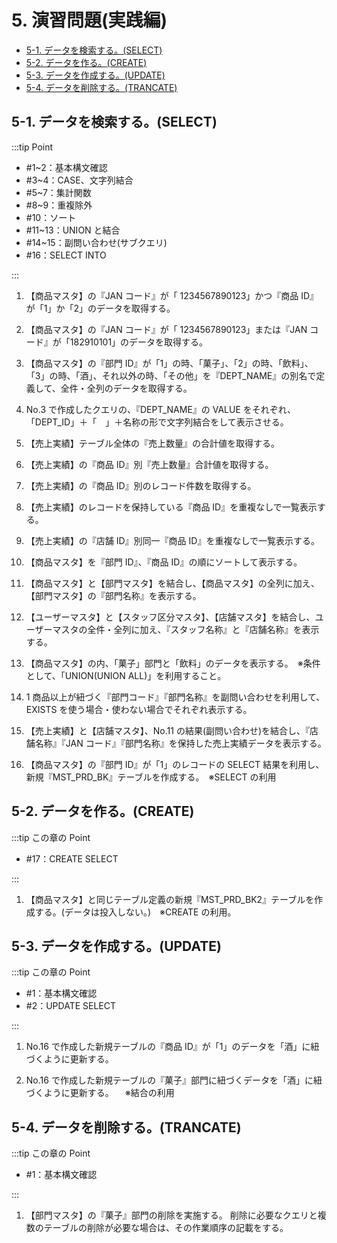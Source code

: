 # 5. 演習問題(実践編)

- [5-1. データを検索する。(SELECT)](#5-1-データを検索するselect)
- [5-2. データを作る。(CREATE)](#5-2-データを作るcreate)
- [5-3. データを作成する。(UPDATE)](#5-3-データを作成するupdate)
- [5-4. データを削除する。(TRANCATE)](#5-4-データを削除するtrancate)

## 5-1. データを検索する。(SELECT)

:::tip Point

- #1~2：基本構文確認
- #3~4：CASE、文字列結合
- #5~7：集計関数
- #8~9：重複除外
- #10：ソート
- #11~13：UNION と結合
- #14~15：副問い合わせ(サブクエリ)
- #16：SELECT INTO

:::

1. 【商品マスタ】の『JAN コード』が「 1234567890123」かつ『商品 ID』が「1」か「2」のデータを取得する。

1. 【商品マスタ】の『JAN コード』が「 1234567890123」または『JAN コード』が「182910101」のデータを取得する。

1. 【商品マスタ】の『部門 ID』が「1」の時、「菓子」、「2」の時、「飲料」、「3」の時、「酒」、それ以外の時、「その他」を『DEPT_NAME』の別名で定義して、全件・全列のデータを取得する。

1. No.3 で作成したクエリの、『DEPT_NAME』の VALUE をそれぞれ、「DEPT_ID」＋「　」＋名称の形で文字列結合をして表示させる。

1. 【売上実績】テーブル全体の『売上数量』の合計値を取得する。

1. 【売上実績】の『商品 ID』別『売上数量』合計値を取得する。

1. 【売上実績】の『商品 ID』別のレコード件数を取得する。

1. 【売上実績】のレコードを保持している『商品 ID』を重複なしで一覧表示する。

1. 【売上実績】の『店舗 ID』別同一『商品 ID』を重複なしで一覧表示する。

1. 【商品マスタ】を『部門 ID』、『商品 ID』の順にソートして表示する。

1. 【商品マスタ】と【部門マスタ】を結合し、【商品マスタ】の全列に加え、【部門マスタ】の『部門名称』を表示する。

1. 【ユーザーマスタ】と【スタッフ区分マスタ】、【店舗マスタ】を結合し、ユーザーマスタの全件・全列に加え、『スタッフ名称』と『店舗名称』を表示する。

1. 【商品マスタ】の内、「菓子」部門と「飲料」のデータを表示する。　※条件として、「UNION(UNION ALL)」を利用すること。

1. 1 商品以上が紐づく『部門コード』『部門名称』を副問い合わせを利用して、EXISTS を使う場合・使わない場合でそれぞれ表示する。

1. 【売上実績】と【店舗マスタ】、No.11 の結果(副問い合わせ)を結合し、『店舗名称』『JAN コード』『部門名称』を保持した売上実績データを表示する。

1. 【商品マスタ】の『部門 ID』が「1」のレコードの SELECT 結果を利用し、新規『MST_PRD_BK』テーブルを作成する。　※SELECT の利用

## 5-2. データを作る。(CREATE)

:::tip この章の Point

- #17：CREATE SELECT

:::

1. 【商品マスタ】と同じテーブル定義の新規『MST_PRD_BK2』テーブルを作成する。(データは投入しない。)　※CREATE の利用。

## 5-3. データを作成する。(UPDATE)

:::tip この章の Point

- #1：基本構文確認
- #2：UPDATE SELECT

:::

1. No.16 で作成した新規テーブルの『商品 ID』が「1」のデータを「酒」に紐づくように更新する。

1. No.16 で作成した新規テーブルの『菓子』部門に紐づくデータを「酒」に紐づくように更新する。 　※結合の利用

## 5-4. データを削除する。(TRANCATE)

:::tip この章の Point

- #1：基本構文確認

:::

1. 【部門マスタ】の『菓子』部門の削除を実施する。
   削除に必要なクエリと複数のテーブルの削除が必要な場合は、その作業順序の記載をする。
